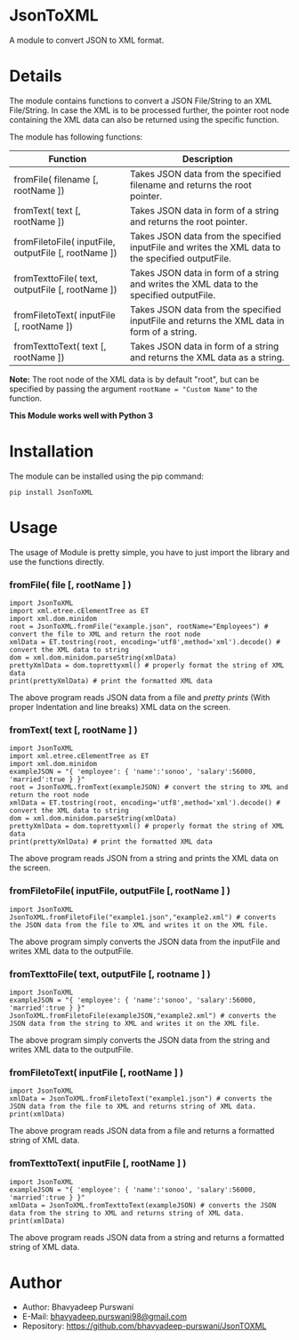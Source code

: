 # JsonToXML

A module to convert JSON to XML format.

# Details

The module contains functions to convert a JSON File/String to an XML File/String. In case the XML is to be processed further, the pointer root node containing the XML data can also be returned using the specific function.

The module has following functions:

Function | Description
-------- | -----------
fromFile( filename [, rootName ]) | Takes JSON data from the specified filename and returns the root pointer.
fromText( text [, rootName ]) | Takes JSON data in form of a string and returns the root pointer.
fromFiletoFile( inputFile, outputFile [, rootName ]) | Takes JSON data from the specified inputFile and writes the XML data to the specified outputFile.
fromTexttoFile( text, outputFile [, rootName ]) | Takes JSON data in form of a string and writes the XML data to the specified outputFile.
fromFiletoText( inputFile [, rootName ]) | Takes JSON data from the specified inputFile and returns the XML data in form of a string.
fromTexttoText( text [, rootName ]) | Takes JSON data in form of a string and returns the XML data as a string.

**Note:** The root node of the XML data is by default "root", but can be specified by passing the argument 
`rootName = "Custom Name"` to the function.

**This Module works well with Python 3**

# Installation

The module can be installed using the pip command:

    pip install JsonToXML

# Usage

The usage of Module is pretty simple, you have to just import the library and use the functions directly.

### fromFile( file [, rootName ] )

	import JsonToXML
	import xml.etree.cElementTree as ET
	import xml.dom.minidom
	root = JsonToXML.fromFile("example.json", rootName="Employees") # convert the file to XML and return the root node
	xmlData = ET.tostring(root, encoding='utf8',method='xml').decode() # convert the XML data to string
	dom = xml.dom.minidom.parseString(xmlData) 
	prettyXmlData = dom.toprettyxml() # properly format the string of XML data
	print(prettyXmlData) # print the formatted XML data

The above program reads JSON data from a file and *pretty prints* (With proper Indentation and line breaks) XML data on the screen.

### fromText( text [, rootName ] )

	import JsonToXML
	import xml.etree.cElementTree as ET
	import xml.dom.minidom
	exampleJSON = "{ 'employee': { 'name':'sonoo', 'salary':56000, 'married':true } }"
	root = JsonToXML.fromText(exampleJSON) # convert the string to XML and return the root node
	xmlData = ET.tostring(root, encoding='utf8',method='xml').decode() # convert the XML data to string
	dom = xml.dom.minidom.parseString(xmlData) 
	prettyXmlData = dom.toprettyxml() # properly format the string of XML data
	print(prettyXmlData) # print the formatted XML data

The above program reads JSON from a string and prints the XML data on the screen.

### fromFiletoFile( inputFile, outputFile [, rootName ] )

	import JsonToXML
	JsonToXML.fromFiletoFile("example1.json","example2.xml") # converts the JSON data from the file to XML and writes it on the XML file.

The above program simply converts the JSON data from the inputFile and writes XML data to the outputFile.

### fromTexttoFile( text, outputFile [, rootname ] )

	import JsonToXML
	exampleJSON = "{ 'employee': { 'name':'sonoo', 'salary':56000, 'married':true } }"
	JsonToXML.fromFiletoFile(exampleJSON,"example2.xml") # converts the JSON data from the string to XML and writes it on the XML file.

The above program simply converts the JSON data from the string and writes XML data to the outputFile.

### fromFiletoText( inputFile [, rootName ] )

	import JsonToXML
	xmlData = JsonToXML.fromFiletoText("example1.json") # converts the JSON data from the file to XML and returns string of XML data.
	print(xmlData)

The above program reads JSON data from a file and returns a formatted string of XML data.

### fromTexttoText( inputFile [, rootName ] )

	import JsonToXML
	exampleJSON = "{ 'employee': { 'name':'sonoo', 'salary':56000, 'married':true } }"
	xmlData = JsonToXML.fromTexttoText(exampleJSON) # converts the JSON data from the string to XML and returns string of XML data.
	print(xmlData)

The above program reads JSON data from a string and returns a formatted string of XML data.

# Author

* Author: Bhavyadeep Purswani
* E-Mail: bhavyadeep.purswani98@gmail.com
* Repository: https://github.com/bhavyadeep-purswani/JsonTOXML
